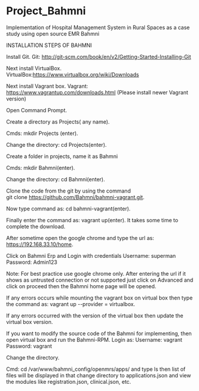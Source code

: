 # Project_Bahmni
Implementation of Hospital Management System in Rural Spaces as a case study using open source EMR Bahmni

INSTALLATION STEPS OF BAHMNI

Install Git.
Git: http://git-scm.com/book/en/v2/Getting-Started-Installing-Git

Next install VirtualBox.
VirtualBox:https://www.virtualbox.org/wiki/Downloads

Next install Vagrant box.
Vagrant: https://www.vagrantup.com/downloads.html (Please install newer Vagrant version)

Open Command Prompt.

Create a directory as Projects( any name).

Cmds: mkdir Projects (enter).

Change the directory: cd Projects(enter).

Create a folder in projects, name it as Bahmni

Cmds: mkdir Bahmni(enter).

Change the directory: cd Bahmni(enter).

Clone the code from the git by using the command        
git clone https://github.com/Bahmni/bahmni-vagrant.git.

Now type command as: cd bahmni-vagrant(enter).

Finally enter the command as: vagrant up(enter). It takes some time to complete the download.

After sometime open the google chrome and type the url as: https://192.168.33.10/home. 

Click on Bahmni Erp and Login with credentials 
Username: superman
Password: Admin123

Note: For best practice use google chrome only. After entering the url if it shows as untrusted connection or not supported just click on Advanced and click on proceed then the  Bahmni home page will be opened.

If any errors occurs while mounting the vagrant box on virtual box then type the command as: vagrant up --provider = virtualbox.

If any errors occurred with the version of the virtual box then update the virtual box version.

If you want to modify the source code of the Bahmni for implementing, then open virtual box and run the Bahmni-RPM. 
Login as: Username: vagrant
Password: vagrant

Change the directory. 

Cmd: cd /var/www/bahmni_config/openmrs/apps/ and type ls then list of files will be displayed in that  change directory to applications.json and view the modules like registration.json, clinical.json, etc.

